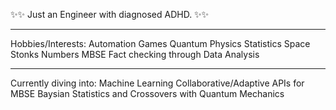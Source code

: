 ✨✨ Just an Engineer with diagnosed ADHD. ✨✨
****************************************

Hobbies/Interests:
Automation
Games
Quantum Physics
Statistics
Space
Stonks
Numbers
MBSE
Fact checking through Data Analysis
****************************************

Currently diving into:
Machine Learning
Collaborative/Adaptive APIs for MBSE
Baysian Statistics and Crossovers with Quantum Mechanics
